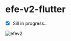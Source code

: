 # efe-v2-flutter

- [x] Sill in progress..

![efev2](C:\Users\Lenovo\Documents\GitHub\efe-v2-flutter\efev2.png)
